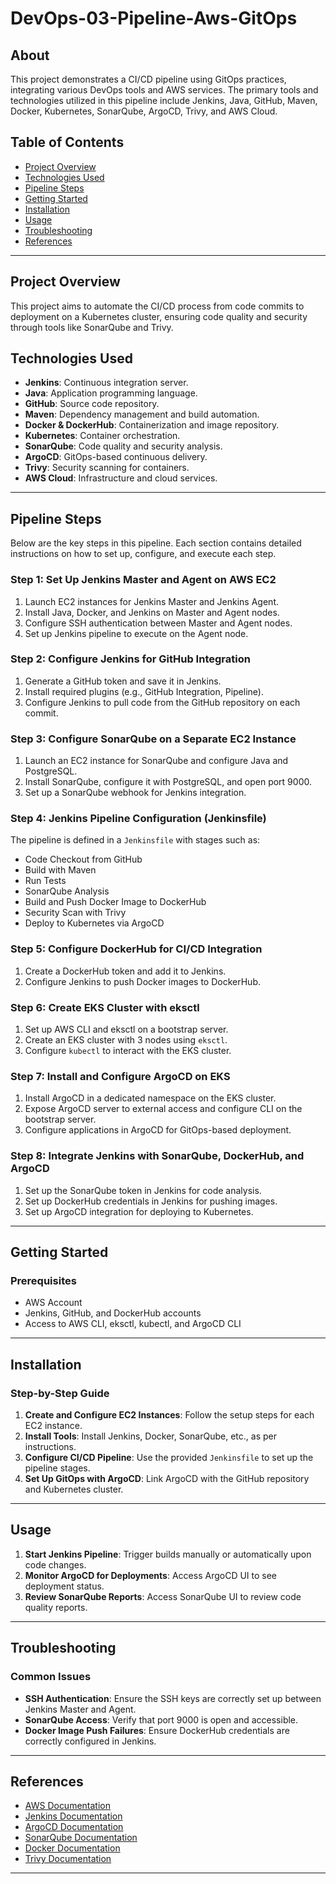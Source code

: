 # DevOps-03-Pipeline-Aws-GitOps

## About

This project demonstrates a CI/CD pipeline using GitOps practices, integrating various DevOps tools and AWS services. The primary tools and technologies utilized in this pipeline include Jenkins, Java, GitHub, Maven, Docker, Kubernetes, SonarQube, ArgoCD, Trivy, and AWS Cloud.

## Table of Contents

- [Project Overview](#project-overview)
- [Technologies Used](#technologies-used)
- [Pipeline Steps](#pipeline-steps)
- [Getting Started](#getting-started)
- [Installation](#installation)
- [Usage](#usage)
- [Troubleshooting](#troubleshooting)
- [References](#references)

---

## Project Overview

This project aims to automate the CI/CD process from code commits to deployment on a Kubernetes cluster, ensuring code quality and security through tools like SonarQube and Trivy. 

## Technologies Used

- **Jenkins**: Continuous integration server.
- **Java**: Application programming language.
- **GitHub**: Source code repository.
- **Maven**: Dependency management and build automation.
- **Docker & DockerHub**: Containerization and image repository.
- **Kubernetes**: Container orchestration.
- **SonarQube**: Code quality and security analysis.
- **ArgoCD**: GitOps-based continuous delivery.
- **Trivy**: Security scanning for containers.
- **AWS Cloud**: Infrastructure and cloud services.

---

## Pipeline Steps

Below are the key steps in this pipeline. Each section contains detailed instructions on how to set up, configure, and execute each step.

### Step 1: Set Up Jenkins Master and Agent on AWS EC2

1. Launch EC2 instances for Jenkins Master and Jenkins Agent.
2. Install Java, Docker, and Jenkins on Master and Agent nodes.
3. Configure SSH authentication between Master and Agent nodes.
4. Set up Jenkins pipeline to execute on the Agent node.

### Step 2: Configure Jenkins for GitHub Integration

1. Generate a GitHub token and save it in Jenkins.
2. Install required plugins (e.g., GitHub Integration, Pipeline).
3. Configure Jenkins to pull code from the GitHub repository on each commit.

### Step 3: Configure SonarQube on a Separate EC2 Instance

1. Launch an EC2 instance for SonarQube and configure Java and PostgreSQL.
2. Install SonarQube, configure it with PostgreSQL, and open port 9000.
3. Set up a SonarQube webhook for Jenkins integration.

### Step 4: Jenkins Pipeline Configuration (Jenkinsfile)

The pipeline is defined in a `Jenkinsfile` with stages such as:
- Code Checkout from GitHub
- Build with Maven
- Run Tests
- SonarQube Analysis
- Build and Push Docker Image to DockerHub
- Security Scan with Trivy
- Deploy to Kubernetes via ArgoCD

### Step 5: Configure DockerHub for CI/CD Integration

1. Create a DockerHub token and add it to Jenkins.
2. Configure Jenkins to push Docker images to DockerHub.

### Step 6: Create EKS Cluster with eksctl

1. Set up AWS CLI and eksctl on a bootstrap server.
2. Create an EKS cluster with 3 nodes using `eksctl`.
3. Configure `kubectl` to interact with the EKS cluster.

### Step 7: Install and Configure ArgoCD on EKS

1. Install ArgoCD in a dedicated namespace on the EKS cluster.
2. Expose ArgoCD server to external access and configure CLI on the bootstrap server.
3. Configure applications in ArgoCD for GitOps-based deployment.

### Step 8: Integrate Jenkins with SonarQube, DockerHub, and ArgoCD

1. Set up the SonarQube token in Jenkins for code analysis.
2. Set up DockerHub credentials in Jenkins for pushing images.
3. Set up ArgoCD integration for deploying to Kubernetes.

---

## Getting Started

### Prerequisites

- AWS Account
- Jenkins, GitHub, and DockerHub accounts
- Access to AWS CLI, eksctl, kubectl, and ArgoCD CLI

---

## Installation

### Step-by-Step Guide

1. **Create and Configure EC2 Instances**: Follow the setup steps for each EC2 instance.
2. **Install Tools**: Install Jenkins, Docker, SonarQube, etc., as per instructions.
3. **Configure CI/CD Pipeline**: Use the provided `Jenkinsfile` to set up the pipeline stages.
4. **Set Up GitOps with ArgoCD**: Link ArgoCD with the GitHub repository and Kubernetes cluster.

---

## Usage

1. **Start Jenkins Pipeline**: Trigger builds manually or automatically upon code changes.
2. **Monitor ArgoCD for Deployments**: Access ArgoCD UI to see deployment status.
3. **Review SonarQube Reports**: Access SonarQube UI to review code quality reports.

---

## Troubleshooting

### Common Issues

- **SSH Authentication**: Ensure the SSH keys are correctly set up between Jenkins Master and Agent.
- **SonarQube Access**: Verify that port 9000 is open and accessible.
- **Docker Image Push Failures**: Ensure DockerHub credentials are correctly configured in Jenkins.

---

## References

- [AWS Documentation](https://aws.amazon.com/documentation/)
- [Jenkins Documentation](https://www.jenkins.io/doc/)
- [ArgoCD Documentation](https://argo-cd.readthedocs.io/)
- [SonarQube Documentation](https://docs.sonarqube.org/)
- [Docker Documentation](https://docs.docker.com/)
- [Trivy Documentation](https://aquasecurity.github.io/trivy/v0.18.3/)

---


